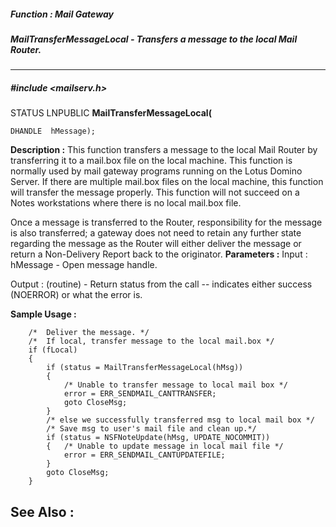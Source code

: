 ##### Function : Mail Gateway
##### MailTransferMessageLocal - Transfers a message to the local Mail Router.
---
##### #include <mailserv.h>
STATUS LNPUBLIC **MailTransferMessageLocal(**

	DHANDLE  hMessage);
**Description :**
This function transfers a message to the local Mail Router by transferring it 
to a mail.box file on the local machine. This function is normally used by mail 
gateway programs running on the Lotus Domino Server.  If there are multiple 
mail.box files on the local machine, this function will transfer the message 
properly.  This function will not succeed on a Notes workstations where there 
is no local mail.box file.

Once a message is transferred to the Router, responsibility for the message is 
also transferred; a gateway does not need to retain any further state regarding 
the message as the Router will either deliver the message or return a 
Non-Delivery Report back to the originator.
**Parameters :**
Input :
hMessage  -  Open message handle.

Output :
(routine)  -  Return status from the call -- indicates either success (NOERROR) or what the error is.


**Sample Usage :**
```
    /*  Deliver the message. */
    /*  If local, transfer message to the local mail.box */
    if (fLocal)
    {
        if (status = MailTransferMessageLocal(hMsg))
        {
            /* Unable to transfer message to local mail box */
            error = ERR_SENDMAIL_CANTTRANSFER;
            goto CloseMsg;
        }
        /* else we successfully transferred msg to local mail box */
        /* Save msg to user's mail file and clean up.*/
        if (status = NSFNoteUpdate(hMsg, UPDATE_NOCOMMIT))
        {   /* Unable to update message in local mail file */
            error = ERR_SENDMAIL_CANTUPDATEFILE;
        }
        goto CloseMsg;
    }

```
**See Also :**
[](D:/md_files/.md)
---
